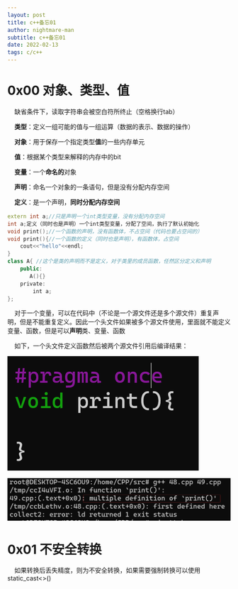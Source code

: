 ```yaml
---
layout: post
title: c++备忘01
author: nightmare-man
subtitle: c++备忘01
date: 2022-02-13
tags: c/c++
---
```

# 0x00 对象、类型、值

    缺省条件下，读取字符串会被空白符所终止（空格换行tab）

    **类型**：定义一组可能的值与一组运算（数据的表示、数据的操作）

    **对象**：用于保存一个指定类型**值**的一些内存单元

    **值**：根据某个类型来解释的内存中的bit

    **变量**：一个**命名的**对象

    **声明**：命名一个对象的一条语句，但是没有分配内存空间

    **定义**：是一个声明，**同时分配内存空间**

```cpp
extern int a;//只是声明一个int类型变量，没有分配内存空间
int a;定义（同时也是声明）一个int类型变量，分配了空间，执行了默认初始化
void print();//一个函数的声明，没有函数体，不占空间（代码也要占空间的）
void print(){//一个函数的定义（同时也是声明），有函数体，占空间
    cout<<"hello"<<endl;
}
class A{ //这个是类的声明而不是定义，对于类里的成员函数，任然区分定义和声明
    public:
       A(){}
    private:
        int a; 
};
```

    对于一个变量，可以在代码中（不论是一个源文件还是多个源文件）重复声明，但是不能重复定义。因此一个头文件如果被多个源文件使用，里面就不能定义变量、函数，但是可以**声明**类、变量、函数

    如下，一个头文件定义函数然后被两个源文件引用后编译结果：

![](/assets/img/2022-02-13-11-17-57-image.png)

![](/assets/img/2022-02-13-11-18-39-image.png)

# 0x01 不安全转换

    如果转换后丢失精度，则为不安全转换，如果需要强制转换可以使用static_cast<>()
